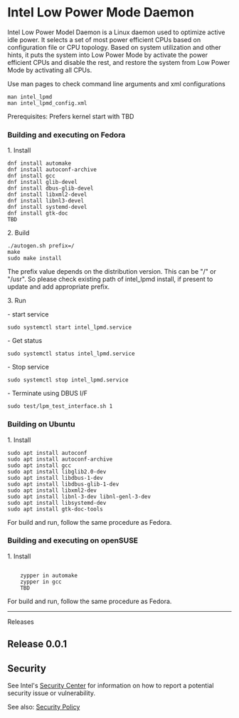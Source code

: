 # Intel Low Power Mode Daemon

Intel Low Power Model Daemon is a Linux daemon used to optimize active idle power.
It selects a set of most power efficient CPUs based on configuration file or CPU topology. Based on system utilization and other hints, it puts the system into Low Power Mode by activate the power efficient CPUs and disable the rest, and restore the system from Low Power Mode by activating all CPUs.

<p>Use man pages to check command line arguments and xml configurations</p>
<pre><code>man intel_lpmd
man intel_lpmd_config.xml</code></pre></p>

<p>Prerequisites: Prefers kernel start with TBD</p>

### Building and executing on Fedora
<p>1. Install</p>

<pre><code>dnf install automake
dnf install autoconf-archive
dnf install gcc
dnf install glib-devel
dnf install dbus-glib-devel
dnf install libxml2-devel
dnf install libnl3-devel
dnf install systemd-devel
dnf install gtk-doc
TBD
</code></pre>

<p>2. Build</p>

<pre><code>./autogen.sh prefix=/
make
sudo make install
</code></pre>

<p>The prefix value depends on the distribution version.
This can be "/" or "/usr". So please check existing
path of intel_lpmd install, if present to update and
add appropriate prefix.</p>

<p>3. Run</p>
<p>- start service</p>

<pre><code>sudo systemctl start intel_lpmd.service</code></pre>
<p>- Get status</p>
<pre><code>sudo systemctl status intel_lpmd.service</code></pre>
<p>- Stop service</p>
<pre><code>sudo systemctl stop intel_lpmd.service</code></pre>

<p>- Terminate using DBUS I/F</p>
<pre><code>sudo test/lpm_test_interface.sh 1</code></pre></p>

### Building on Ubuntu
<p>1. Install</p>
<pre><code>sudo apt install autoconf
sudo apt install autoconf-archive
sudo apt install gcc
sudo apt install libglib2.0-dev
sudo apt install libdbus-1-dev
sudo apt install libdbus-glib-1-dev
sudo apt install libxml2-dev
sudo apt install libnl-3-dev libnl-genl-3-dev
sudo apt install libsystemd-dev
sudo apt install gtk-doc-tools
</code></pre></p>

<p>For build and run, follow the same procedure as Fedora.</p>

### Building and executing on openSUSE
<p>1. Install</p>
<pre><code>
    zypper in automake
    zypper in gcc
    TBD
</code></pre>

<p>For build and run, follow the same procedure as Fedora.</p>

<hr />

<p>Releases</p>

## Release 0.0.1

## Security

See Intel's [Security Center](https://www.intel.com/content/www/us/en/security-center/default.html)
for information on how to report a potential security issue or vulnerability.

See also: [Security Policy](SECURITY.md)
